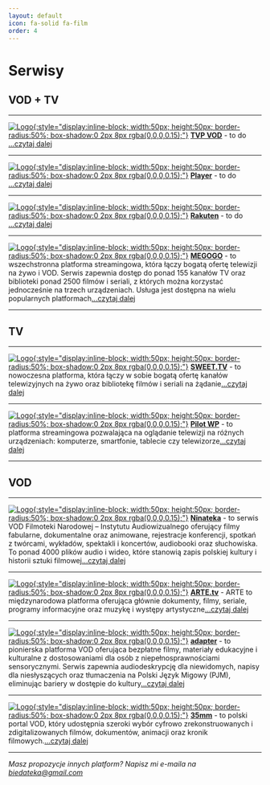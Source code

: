 ```yaml
---
layout: default
icon: fa-solid fa-film
order: 4
---
```

# Serwisy

## VOD + TV

---

[![Logo](https://play-lh.googleusercontent.com/U1Jmggzj5vqh1dpbEGk8RuLuilN9GeWZwSKey1Ad5yy1yHkCkPYrtcopdNRZ62YDfMU=w240-h480-rw){:style="display:inline-block; width:50px; height:50px; border-radius:50%; box-shadow:0 2px 8px rgba(0,0,0,0.15);"}](https://vod.tvp.pl)   [**TVP VOD**](https://vod.tvp.pl) - to do [...czytaj dalej](https://patrykjm.github.io/biedateka/posts/TVP-VOD)

---

[![Logo](https://play-lh.googleusercontent.com/06BCcW6rW0Lh0f8Wa51IJPuAfXzmmVmj6ip6r9whuRgG-dJQjBdytmZ0K1EMxF8CGy4=w240-h480-rw){:style="display:inline-block; width:50px; height:50px; border-radius:50%; box-shadow:0 2px 8px rgba(0,0,0,0.15);"}](https://player.pl/)   [**Player**](https://player.pl/) - to do [...czytaj dalej](https://patrykjm.github.io/biedateka/posts/Player/)

---

[![Logo](https://play-lh.googleusercontent.com/1wvyNpKnFSmHianlDCvFxiZyCdA0LxrppA2KLjRD-A_nvFKzuKxmXax6rad2Qu-IVQ=s48){:style="display:inline-block; width:50px; height:50px; border-radius:50%; box-shadow:0 2px 8px rgba(0,0,0,0.15);"}](https://www.rakuten.tv/pl)   [**Rakuten**](https://www.rakuten.tv/pl) - to do [...czytaj dalej](https://patrykjm.github.io/biedateka/posts/Rakuten/)

---

[![Logo](https://play-lh.googleusercontent.com/FmFOOnDrgrHGKxZVdIvmoLannz6k4AbZrAongrCiSYBmLgNQAFcjmCi-jgJfQvaaZQ4=w240-h480){:style="display:inline-block; width:50px; height:50px; border-radius:50%; box-shadow:0 2px 8px rgba(0,0,0,0.15);"}](https://megogo.net)   [**MEGOGO**](https://megogo.net) - to wszechstronna platforma streamingowa, która łączy bogatą ofertę telewizji na żywo i VOD. Serwis zapewnia dostęp do ponad 155 kanałów TV oraz biblioteki ponad 2500 filmów i seriali, z których można korzystać jednocześnie na trzech urządzeniach. Usługa jest dostępna na wielu popularnych platformach[...czytaj dalej](https://patrykjm.github.io/biedateka/posts/MEGOGO/)

---

## TV

---

[![Logo](https://play-lh.googleusercontent.com/P7GO0gh2Er6TYt7HChGcmlsH1wmOEGUKLz7blTZwdv_WqJpuGW35qwZh1MisDvdUMu-2){:style="display:inline-block; width:50px; height:50px; border-radius:50%; box-shadow:0 2px 8px rgba(0,0,0,0.15);"}](https://sweet.tv/pl/)   [**SWEET.TV**](https://sweet.tv/pl/) - to nowoczesna platforma, która łączy w sobie bogatą ofertę kanałów telewizyjnych na żywo oraz bibliotekę filmów i seriali na żądanie[...czytaj dalej](https://patrykjm.github.io/biedateka/posts/SWEET.TV/)

---

[![Logo](https://play-lh.googleusercontent.com/JlND_5pyWqUBaeEF5BxGOUxwucfJv-x_0160K-O4rwGQ7x4l0ni5oZsmEgwCkTJXCFM=w240-h480-rw){:style="display:inline-block; width:50px; height:50px; border-radius:50%; box-shadow:0 2px 8px rgba(0,0,0,0.15);"}](https://pilot.wp.pl)   [**Pilot WP**](https://pilot.wp.pl) - to platforma streamingowa pozwalająca na oglądanie telewizji na różnych urządzeniach: komputerze, smartfonie, tablecie czy telewizorze[...czytaj dalej](https://patrykjm.github.io/biedateka/posts/Pilot-WP/)


---

## VOD

---

[![Logo](https://play-lh.googleusercontent.com/AJxt2Qdis_Y8i6vrh-jki3eeeGsfswJovFvPTj0j8KCXgPd4oxowPwwwuttb-3cAtgjK=w240-h480-rw){:style="display:inline-block; width:50px; height:50px; border-radius:50%; box-shadow:0 2px 8px rgba(0,0,0,0.15);"}](https://ninateka.pl)   [**Ninateka**](https://ninateka.pl) - to serwis VOD Filmoteki Narodowej – Instytutu Audiowizualnego oferujący filmy fabularne, dokumentalne oraz animowane, rejestracje konferencji, spotkań z twórcami, wykładów, spektakli i koncertów, audiobooki oraz słuchowiska. To ponad 4000 plików audio i wideo, które stanowią zapis polskiej kultury i historii sztuki filmowej[...czytaj dalej](https://patrykjm.github.io/biedateka/posts/Ninateka/)

---

[![Logo](https://play-lh.googleusercontent.com/YcjEGa38h4BQuOuuoBE5f6ZhllEHqNkm0hs1fpBIcs1q6DPXxTY9sSRaeFhvYg82YhWS=w240-h480-rw){:style="display:inline-block; width:50px; height:50px; border-radius:50%; box-shadow:0 2px 8px rgba(0,0,0,0.15);"}](https://www.arte.tv/pl/)   [**ARTE.tv**](https://www.arte.tv/pl/) - ARTE to międzynarodowa platforma oferująca głównie dokumenty, filmy, seriale, programy informacyjne oraz muzykę i występy artystyczne[...czytaj dalej](https://patrykjm.github.io/biedateka/posts/arte.tv/)

---

[![Logo](https://scontent-waw2-1.xx.fbcdn.net/v/t39.30808-6/347625397_3379566318973145_8584177056599892323_n.jpg?_nc_cat=109&ccb=1-7&_nc_sid=6ee11a&_nc_ohc=uIuIqejMdVcQ7kNvwHozLQw&_nc_oc=AdkdN2LsBsnIKHIC95-4rO0P4IKzdO74peoFrD9pXub5GrYKQ-lAbt8NXaCUXrCrzGA&_nc_zt=23&_nc_ht=scontent-waw2-1.xx&_nc_gid=JLTH-h-6soFr5qDy4cKjEQ&oh=00_AfO5Mefw2pJqRIsujX0ELtvAVVLt-sMXbWwoV1glm7p8uQ&oe=684C66BC){:style="display:inline-block; width:50px; height:50px; border-radius:50%; box-shadow:0 2px 8px rgba(0,0,0,0.15);"}](https://adapter.pl/)   [**adapter**](https://adapter.pl/) - to pionierska platforma VOD oferująca bezpłatne filmy, materiały edukacyjne i kulturalne z dostosowaniami dla osób z niepełnosprawnościami sensorycznymi. Serwis zapewnia audiodeskrypcję dla niewidomych, napisy dla niesłyszących oraz tłumaczenia na Polski Język Migowy (PJM), eliminując bariery w dostępie do kultury[...czytaj dalej](https://patrykjm.github.io/biedateka/posts/adapter/)

---

[![Logo](https://play-lh.googleusercontent.com/OXHT8l42wA8GR9F-IQSgAw7mguTuy4v5bYNdQuY0gax22mr4l1H9s4V1G6Zs67a-EmE=w240-h480-rw){:style="display:inline-block; width:50px; height:50px; border-radius:50%; box-shadow:0 2px 8px rgba(0,0,0,0.15);"}](https://35mm.online)   [**35mm**](https://35mm.online) - to polski portal VOD, który udostępnia szeroki wybór cyfrowo zrekonstruowanych i zdigitalizowanych filmów, dokumentów, animacji oraz kronik filmowych.[...czytaj dalej](https://patrykjm.github.io/biedateka/posts/35mm/)

---

*Masz propozycje innych platform? Napisz mi e-maila na biedateka@gmail.com*